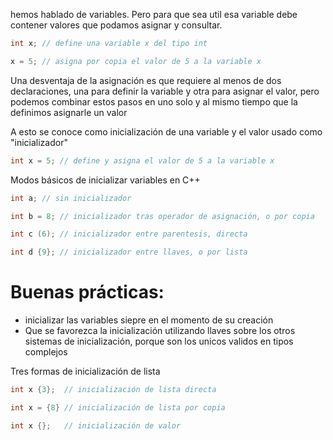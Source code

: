 hemos hablado de variables.
Pero para que sea util esa variable debe contener valores que podamos asignar y consultar.

```c++
int x; // define una variable x del tipo int

x = 5; // asigna por copia el valor de 5 a la variable x

``` 
Una desventaja de la asignación es que requiere al menos de dos declaraciones, una para definir la variable y otra para asignar el valor, pero podemos combinar estos pasos en uno solo y al mismo tiempo que la definimos asignarle un valor

A esto se conoce como inicialización de una variable y el valor usado como "inicializador"
```c++
int x = 5; // define y asigna el valor de 5 a la variable x
```

Modos básicos de inicializar variables en C++
```c++
int a; // sin inicializador

int b = 8; // inicializador tras operador de asignación, o por copia

int c (6); // inicializador entre parentesis, directa

int d {9}; // inicializador entre llaves, o por lista
```

Buenas prácticas:
===
* inicializar las variables siepre en el momento de su creación
* Que se favorezca la inicialización utilizando llaves sobre los otros sistemas de inicialización, porque son los unicos validos en tipos complejos

Tres formas de inicialización de lista

```c++
int x {3};  // inicialización de lista directa

int x = {8} // inicialización de lista por copia 

int x {};   // inicialización de valor
```